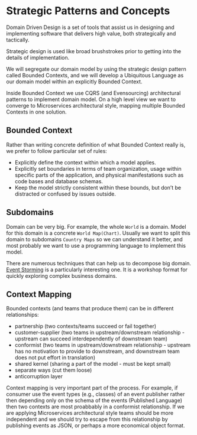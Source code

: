 # Strategic Patterns and Concepts

Domain Driven Design is a set of tools that assist us in designing and implementing software that delivers high value, both strategically and tactically. 

Strategic design is used like broad brushstrokes prior to getting into the details of implementation.

We will segregate our domain model by using the strategic design pattern called Bounded Contexts, and we will develop a Ubiquitous Language as our domain model within an explicitly Bounded Context.

Inside Bounded Context we use CQRS (and Evensourcing) architectural patterns to implement domain model. On a high level view we want to converge to Microservices architectural style, mapping multiple Bounded Contexts in one solution.

## Bounded Context

Rather than writing concrete definition of what Bounded Context really is, we prefer to follow particular set of rules:

 - Explicitly define the context within which a model applies.
 - Explicitly set boundaries in terms of team organization, usage within specific parts of the application, and physical manifestations such as code bases and database schemas.
 - Keep the model strictly consistent within these bounds, but don’t be distracted or confused by issues outside.

## Subdomains

Domain can be very big. For example, the whole `World` is a domain. Model for this domain is a concrete `World Map(Chart)`. Usually we want to split this domain to subdomains `Country Maps` so we can understand it better, and most probably we want to use a programming language to implement this model.

There are numerous techniques that can help us to decompose big domain. [Event Storming](https://www.eventstorming.com/book/) is a particularly interesting one. It is a workshop format for quickly exploring complex business domains.

## Context Mapping

Bounded contexts (and teams that produce them) can be in different relationships:

 - partnership (two contexts/teams succeed or fail together)
 - customer-supplier (two teams in upstream/downstream relationship - upstream can succeed interdependently of downstream team)
 - conformist (two teams in upstream/downstream relationship - upstream has no motivation to provide to downstream, and downstream team does not put effort in translation)
 - shared kernel (sharing a part of the model - must be kept small)
 - separate ways (cut them loose)
 - anticorruption layer

Context mapping is very important part of the process. For example, if consumer use the event types (e.g., classes) of an event publisher rather then depending only on the schema of the events (Published Language) then two contexts are most proabbably in a conformist relationship. If we are applying Microservices architectural style  teams should be more independent and we should try to escape from this relationship by publishing events as JSON, or perhaps a more economical object format.
